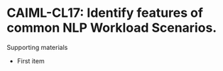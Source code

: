 # CAIML-CL17:  	Identify features of common NLP Workload Scenarios.	 

Supporting materials

* First item